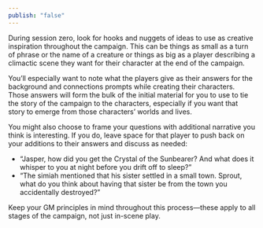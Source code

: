 ```yaml
---
publish: "false"
---
```

During session zero, look for hooks and nuggets of ideas to use as creative inspiration throughout the campaign. This can be things as small as a turn of phrase or the name of a creature or things as big as a player describing a climactic scene they want for their character at the end of the campaign.

You’ll especially want to note what the players give as their answers for the background and connections prompts while creating their characters. Those answers will form the bulk of the initial material for you to use to tie the story of the campaign to the characters, especially if you want that story to emerge from those characters’ worlds and lives.

You might also choose to frame your questions with additional narrative you think is interesting. If you do, leave space for that player to push back on your additions to their answers and discuss as needed:

- “Jasper, how did you get the Crystal of the Sunbearer? And what does it whisper to you at night before you drift off to sleep?”
- “The simiah mentioned that his sister settled in a small town. Sprout, what do you think about having that sister be from the town you accidentally destroyed?”

Keep your GM principles in mind throughout this process—these apply to all stages of the campaign, not just in-scene play.
